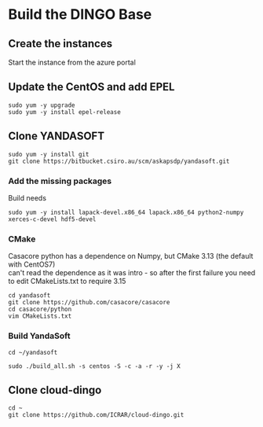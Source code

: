 # Build the DINGO Base

## Create the instances

Start the instance from the azure portal

## Update the CentOS and add EPEL
```
sudo yum -y upgrade
sudo yum -y install epel-release
```

## Clone YANDASOFT

```
sudo yum -y install git
git clone https://bitbucket.csiro.au/scm/askapsdp/yandasoft.git
```

### Add the missing packages

Build needs
```
sudo yum -y install lapack-devel.x86_64 lapack.x86_64 python2-numpy xerces-c-devel hdf5-devel
```

### CMake 

Casacore python has a dependence on Numpy, but CMake 3.13 (the default with CentOS7)  
can't read the dependence as it was intro - so after the first failure you need to edit CMakeLists.txt 
to require 3.15

```
cd yandasoft
git clone https://github.com/casacore/casacore
cd casacore/python 
vim CMakeLists.txt
```

### Build YandaSoft
```
cd ~/yandasoft 

sudo ./build_all.sh -s centos -S -c -a -r -y -j X
```

## Clone cloud-dingo
```
cd ~
git clone https://github.com/ICRAR/cloud-dingo.git
```
